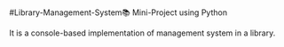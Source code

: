 #Library-Management-System📚
Mini-Project using Python 

It is a console-based implementation of management system in a library.

